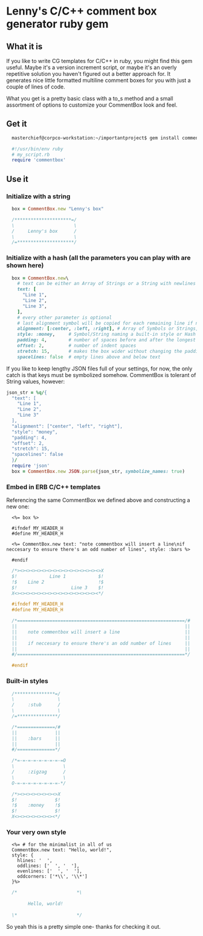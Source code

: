 
# Lenny's C/C++ comment box generator ruby gem

## What it is

If you like to write CG templates for C/C++ in ruby, you might find this gem useful. Maybe it's a version increment script, or maybe it's an overly repetitive solution you haven't figured out a better approach for. It generates nice little formatted multiline comment boxes for you with just a couple of lines of code.

What you get is a pretty basic class with a to_s method and a small assortment of options to customize your CommentBox look and feel.

## Get it

```bash
  masterchief@corpco-workstation:~/importantproject$ gem install commentbox
```

```ruby
  #!/usr/bin/env ruby
  # my_script.rb
  require 'commentbox'
```

## Use it

### Initialize with a string

```ruby
  box = CommentBox.new "Lenny's box"
```

```C
  /*********************=/
  \                      \
  /     Lenny's box      /
  \                      \
  /=*********************/
```

### Initialize with a hash (all the parameters you can play with are shown here)

```ruby
  box = CommentBox.new\
    # text can be either an Array of Strings or a String with newlines
    text: [
      "Line 1",
      "Line 2",
      "Line 3",
    ],
    # every other parameter is optional
    # last alignment symbol will be copied for each remaining line if not enough are provided
    alignment: [:center, :left, :right], # Array of Symbols or Strings, or just one Symbol or String
    style: :money,     # Symbol/String naming a built-in style or Hash of custom style
    padding: 4,        # number of spaces before and after the longest line
    offset: 2,         # number of indent spaces
    stretch: 15,       # makes the box wider without changing the padding
    spacelines: false  # empty lines above and below text
```

If you like to keep lengthy JSON files full of your settings, for now, the only catch is that keys must be symbolized somehow. CommentBox is tolerant of String values, however:

```ruby
json_str = %q/{
  "text": [
    "Line 1",
    "Line 2",
    "Line 3"
  ],
  "alignment": ["center", "left", "right"],
  "style": "money",
  "padding": 4,
  "offset": 2,
  "stretch": 15,
  "spacelines": false
  }/
  require 'json'
  box = CommentBox.new JSON.parse(json_str, symbolize_names: true)
```

### Embed in ERB C/C++ templates

Referencing the same CommentBox we defined above and constructing a new one:

```erb
  <%= box %>

  #ifndef MY_HEADER_H
  #define MY_HEADER_H

  <%= CommentBox.new text: "note commentbox will insert a line\nif neccesary to ensure there's an odd number of lines", style: :bars %>

  #endif
```

```C
  /*><><><><><><><><><><><><><><><>X
  $!            Line 1            $!
  !$    Line 2                    !$
  $!                    Line 3    $!
  X<><><><><><><><><><><><><><><><*/

  #ifndef MY_HEADER_H
  #define MY_HEADER_H

  /*==============================================================/#
  ||                                                              ||
  ||    note commentbox will insert a line                        ||
  ||                                                              ||
  ||    if neccesary to ensure there's an odd number of lines     ||
  ||                                                              ||
  #/==============================================================*/

  #endif
```

### Built-in styles

```C
  /***************=/
  \                \
  /     :stub      /
  \                \
  /=***************/

  /*==============/#
  ||              ||
  ||    :bars     ||
  ||              ||
  #/==============*/

  /*=-=-=-=-=-=-=-=-=O
  \                  \
  /     :zigzag      /
  \                  \
  O-=-=-=-=-=-=-=-=-*/

  /*><><><><><><><>X
  $!              $!
  !$    :money    !$
  $!              $!
  X<><><><><><><><*/
```

### Your very own style

```erb
  <%= # for the minimalist in all of us
  CommentBox.new text: "Hello, world!",
  style: {
    hlines: '  ',
    oddlines: ['  ', '  '],
    evenlines: ['  ', '  '],
    oddcorners: ['*\\', '\\*']
  }%>
```

```C
  /*                      *\
                            
        Hello, world!       
                            
  \*                      */
```

So yeah this is a pretty simple one- thanks for checking it out.
